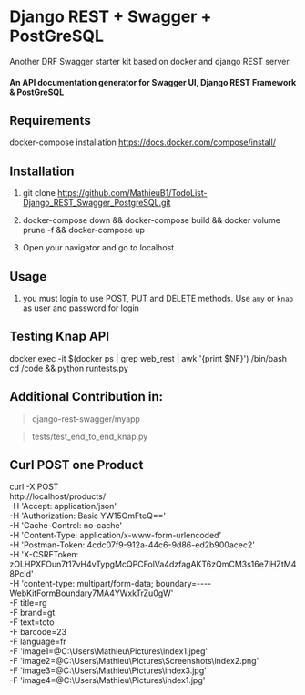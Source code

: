 # Django REST + Swagger + PostGreSQL

Another DRF Swagger starter kit based on docker and django REST server.

#### An API documentation generator for Swagger UI, Django REST Framework & PostGreSQL

## Requirements
docker-compose installation https://docs.docker.com/compose/install/

## Installation

1. git clone https://github.com/MathieuB1/TodoList-Django_REST_Swagger_PostgreSQL.git

2. docker-compose down && docker-compose build && docker volume prune -f && docker-compose up

3. Open your navigator and go to localhost

## Usage

1. you must login to use POST, PUT and DELETE methods.
Use `amy` or `knap` as user and password for login


## Testing Knap API

docker exec -it $(docker ps | grep web_rest | awk '{print $NF}') /bin/bash
cd /code && python runtests.py


## Additional Contribution in:
> django-rest-swagger/myapp

> tests/test_end_to_end_knap.py


## Curl POST one Product

curl -X POST \
  http://localhost/products/ \
  -H 'Accept: application/json' \
  -H 'Authorization: Basic YW15OmFteQ==' \
  -H 'Cache-Control: no-cache' \
  -H 'Content-Type: application/x-www-form-urlencoded' \
  -H 'Postman-Token: 4cdc07f9-912a-44c6-9d86-ed2b900acec2' \
  -H 'X-CSRFToken: zOLHPXFOun7t17vH4vTypgMcQPCFolVa4dzfagAKT6zQmCM3s16e7lHZtM48Pcld' \
  -H 'content-type: multipart/form-data; boundary=----WebKitFormBoundary7MA4YWxkTrZu0gW' \
  -F title=rg \
  -F brand=gt \
  -F text=toto \
  -F barcode=23 \
  -F language=fr \
  -F 'image1=@C:\Users\Mathieu\Pictures\index1.jpeg' \
  -F 'image2=@C:\Users\Mathieu\Pictures\Screenshots\index2.png' \
  -F 'image3=@C:\Users\Mathieu\Pictures\index3.jpg' \
  -F 'image4=@C:\Users\Mathieu\Pictures\index1.jpg'